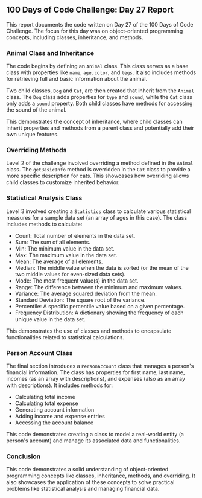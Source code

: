 ## 100 Days of Code Challenge: Day 27 Report

This report documents the code written on Day 27 of the 100 Days of Code Challenge. The focus for this day was on object-oriented programming concepts, including classes, inheritance, and methods.

### Animal Class and Inheritance

The code begins by defining an `Animal` class. This class serves as a base class with properties like `name`, `age`, `color`, and `legs`. It also includes methods for retrieving full and basic information about the animal.

Two child classes, `Dog` and `Cat`, are then created that inherit from the `Animal` class. The `Dog` class adds properties for `type` and `sound`, while the `Cat` class only adds a `sound` property. Both child classes have methods for accessing the sound of the animal.

This demonstrates the concept of inheritance, where child classes can inherit properties and methods from a parent class and potentially add their own unique features.

### Overriding Methods

Level 2 of the challenge involved overriding a method defined in the `Animal` class. The `getBasicInfo` method is overridden in the `Cat` class to provide a more specific description for cats. This showcases how overriding allows child classes to customize inherited behavior.

### Statistical Analysis Class

Level 3 involved creating a `Statistics` class to calculate various statistical measures for a sample data set (an array of ages in this case). The class includes methods to calculate:

* Count: Total number of elements in the data set.
* Sum: The sum of all elements.
* Min: The minimum value in the data set.
* Max: The maximum value in the data set.
* Mean: The average of all elements.
* Median: The middle value when the data is sorted (or the mean of the two middle values for even-sized data sets).
* Mode: The most frequent value(s) in the data set.
* Range: The difference between the minimum and maximum values.
* Variance: The average squared deviation from the mean.
* Standard Deviation: The square root of the variance.
* Percentile: A specific percentile value based on a given percentage.
* Frequency Distribution: A dictionary showing the frequency of each unique value in the data set.

This demonstrates the use of classes and methods to encapsulate functionalities related to statistical calculations.

### Person Account Class

The final section introduces a `PersonAccount` class that manages a person's financial information. The class has properties for first name, last name, incomes (as an array with descriptions), and expenses (also as an array with descriptions). It includes methods for:

* Calculating total income
* Calculating total expense
* Generating account information
* Adding income and expense entries
* Accessing the account balance

This code demonstrates creating a class to model a real-world entity (a person's account) and manage its associated data and functionalities.

### Conclusion

This code demonstrates a solid understanding of object-oriented programming concepts like classes, inheritance, methods, and overriding. It also showcases the application of these concepts to solve practical problems like statistical analysis and managing financial data.
